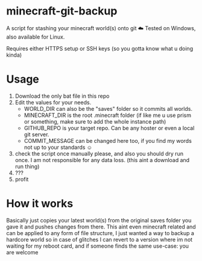 # minecraft-git-backup
A script for stashing your minecraft world(s) onto git ☁️
Tested on Windows, also available for Linux.

Requires either HTTPS setup or SSH keys (so you gotta know what u doing kinda)

# Usage
1. Download the only bat file in this repo
2. Edit the values for your needs.
   - WORLD_DIR can also be the "saves" folder so it commits all worlds.
   - MINECRAFT_DIR is the root .minecraft folder (if like me u use prism or something, make sure to add the whole instance path)
   - GITHUB_REPO is your target repo. Can be any hoster or even a local git server.
   - COMMIT_MESSAGE can be changed here too, if you find my words not up to your standards ☺️
3. check the script once manually please, and also you should dry run once. I am not responsible for any data loss. (this aint a download and run thing)
4. ???
5. profit

# How it works

Basically just copies your latest world(s) from the original saves folder you gave it and pushes changes from there. 
This aint even minecraft related and can be applied to any form of file structure, 
I just wanted a way to backup a hardcore world so in case of glitches I can revert to a version where im not waiting for my reboot card, and if someone finds the same use-case: you are welcome
